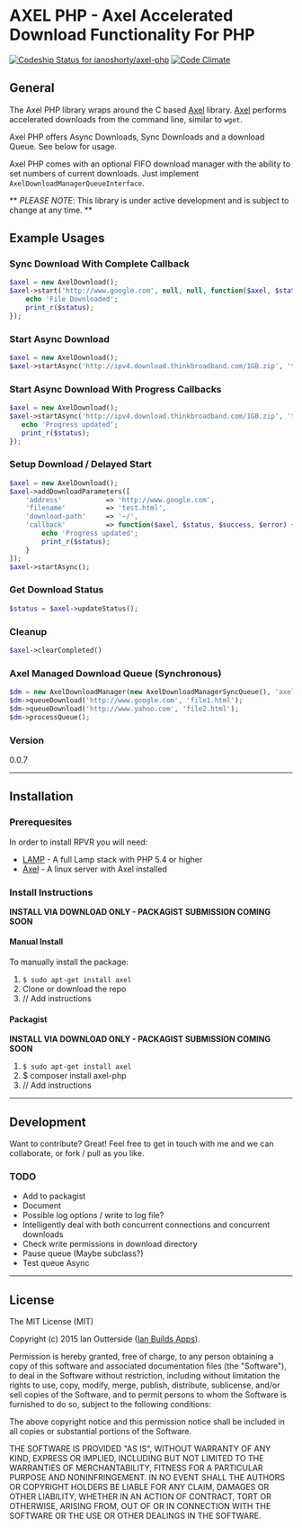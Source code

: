 # AXEL PHP - Axel Accelerated Download Functionality For PHP

[![Codeship Status for ianoshorty/axel-php](https://codeship.com/projects/a0f58ef0-e7b1-0132-651b-4e340869c11f/status?branch=master)](https://codeship.com/projects/82613)
[![Code Climate](https://codeclimate.com/github/ianoshorty/axel-php/badges/gpa.svg)](https://codeclimate.com/github/ianoshorty/axel-php)

## General

The Axel PHP library wraps around the C based [Axel] library. [Axel] performs accelerated downloads from the command line, similar to `wget`.

Axel PHP offers Async Downloads, Sync Downloads and a download Queue. See below for usage.

Axel PHP comes with an optional FIFO download manager with the ability to set numbers of current downloads. Just implement `AxelDownloadManagerQueueInterface`.

** _PLEASE NOTE_: This library is under active development and is subject to change at any time. **

## Example Usages

### Sync Download With Complete Callback

```php
$axel = new AxelDownload();
$axel->start('http://www.google.com', null, null, function($axel, $status, $success, $error) {
    echo 'File Downloaded';
    print_r($status);
});
```

### Start Async Download

```php
$axel = new AxelDownload();
$axel->startAsync('http://ipv4.download.thinkbroadband.com/1GB.zip', 'test.zip', '~/');
```

### Start Async Download With Progress Callbacks

```php
$axel = new AxelDownload();
$axel->startAsync('http://ipv4.download.thinkbroadband.com/1GB.zip', 'test.zip', '~/', function($axel, $status, $success, $error) {
   echo 'Progress updated';
   print_r($status);
});
```

### Setup Download / Delayed Start

```php
$axel = new AxelDownload();
$axel->addDownloadParameters([
    'address'           => 'http://www.google.com',
    'filename'          => 'test.html',
    'download-path'     => '~/',
    'callback'          => function($axel, $status, $success, $error) {
        echo 'Progress updated';
        print_r($status);
    }
]);
$axel->startAsync();
```

### Get Download Status

```php
$status = $axel->updateStatus();
```

### Cleanup

```php
$axel->clearCompleted()
```

### Axel Managed Download Queue (Synchronous)

```php
$dm = new AxelDownloadManager(new AxelDownloadManagerSyncQueue(), 'axel');
$dm->queueDownload('http://www.google.com', 'file1.html');
$dm->queueDownload('http://www.yahoo.com', 'file2.html');
$dm->processQueue();
```

### Version
0.0.7

---

## Installation

### Prerequesites

In order to install RPVR you will need:

 - [LAMP] - A full Lamp stack with PHP 5.4 or higher
 - [Axel] - A linux server with Axel installed

### Install Instructions

**INSTALL VIA DOWNLOAD ONLY - PACKAGIST SUBMISSION COMING SOON**

#### Manual Install
To manually install the package:

  1. `$ sudo apt-get install axel`
  2. Clone or download the repo
  3. // Add instructions

#### Packagist
**INSTALL VIA DOWNLOAD ONLY - PACKAGIST SUBMISSION COMING SOON**

  1. `$ sudo apt-get install axel`
  2. $ composer install axel-php
  3. // Add instructions

---
## Development

Want to contribute? Great! Feel free to get in touch with me and we can collaborate, or fork / pull as you like.

### TODO

  - Add to packagist
  - Document
  - Possible log options / write to log file?
  - Intelligently deal with both concurrent connections and concurrent downloads
  - Check write permissions in download directory
  - Pause queue (Maybe subclass?)
  - Test queue Async

---
## License
The MIT License (MIT)

Copyright (c) 2015 Ian Outterside ([Ian Builds Apps]).

Permission is hereby granted, free of charge, to any person obtaining a copy
of this software and associated documentation files (the "Software"), to deal
in the Software without restriction, including without limitation the rights
to use, copy, modify, merge, publish, distribute, sublicense, and/or sell
copies of the Software, and to permit persons to whom the Software is
furnished to do so, subject to the following conditions:

The above copyright notice and this permission notice shall be included in
all copies or substantial portions of the Software.

THE SOFTWARE IS PROVIDED "AS IS", WITHOUT WARRANTY OF ANY KIND, EXPRESS OR
IMPLIED, INCLUDING BUT NOT LIMITED TO THE WARRANTIES OF MERCHANTABILITY,
FITNESS FOR A PARTICULAR PURPOSE AND NONINFRINGEMENT. IN NO EVENT SHALL THE
AUTHORS OR COPYRIGHT HOLDERS BE LIABLE FOR ANY CLAIM, DAMAGES OR OTHER
LIABILITY, WHETHER IN AN ACTION OF CONTRACT, TORT OR OTHERWISE, ARISING FROM,
OUT OF OR IN CONNECTION WITH THE SOFTWARE OR THE USE OR OTHER DEALINGS IN
THE SOFTWARE.

[LAMP]:http://laravel.com/docs/5.0/homestead
[Axel]:http://axel.alioth.debian.org
[Ian Builds Apps]:http://www.ianbuildsapps.com